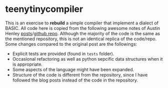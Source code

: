 # teenytinycompiler

This is an exercise to __rebuild__ a simple compiler that implement a dialect of BASIC. All code here is copied from the following awesome notes of Austin Henley [posts](https://austinhenley.com/blog/teenytinycompiler1.html)/[github repo](https://github.com/AZHenley/teenytinycompiler). Although the majority of the code is the same as the mentioned repository, this is not an identical replica of the code/repo. Some changes compared to the original post are the followings:
- Explicit tests are provided (found in `tests` folder).
- Occasional refactoring as well as python sepcific data structures when it is appropriate. 
- Some aspects of the language might have been expanded. 
- Structure of the code is different from the repository, since I have followed the blog posts instead of the code in the repository. 
